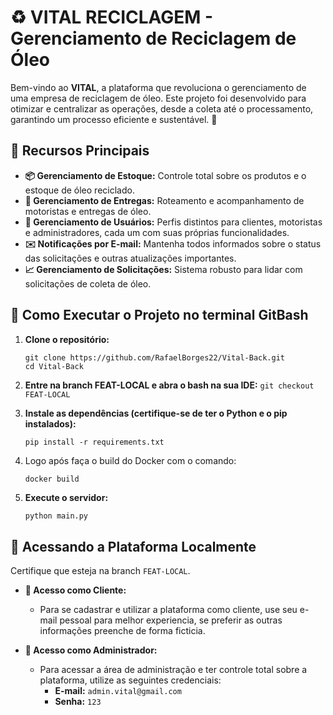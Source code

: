 # ♻️ VITAL RECICLAGEM - Gerenciamento de Reciclagem de Óleo

Bem-vindo ao **VITAL**, a plataforma que revoluciona o gerenciamento de uma empresa de reciclagem de óleo. Este projeto foi desenvolvido para otimizar e centralizar as operações, desde a coleta até o processamento, garantindo um processo eficiente e sustentável. 🚀

## 🌟 Recursos Principais

- **📦 Gerenciamento de Estoque:** Controle total sobre os produtos e o estoque de óleo reciclado.
- **🚚 Gerenciamento de Entregas:** Roteamento e acompanhamento de motoristas e entregas de óleo.
- **👥 Gerenciamento de Usuários:** Perfis distintos para clientes, motoristas e administradores, cada um com suas próprias funcionalidades.
- **✉️ Notificações por E-mail:** Mantenha todos informados sobre o status das solicitações e outras atualizações importantes.
- **📈 Gerenciamento de Solicitações:** Sistema robusto para lidar com solicitações de coleta de óleo.

## 🚀 Como Executar o Projeto no terminal GitBash

1.  **Clone o repositório:**
    ```
    git clone https://github.com/RafaelBorges22/Vital-Back.git
    cd Vital-Back
    ```

 2.  **Entre na branch FEAT-LOCAL e abra o bash na sua IDE:**
    ```
    git checkout FEAT-LOCAL
    ```

4.  **Instale as dependências (certifique-se de ter o Python e o pip instalados):**
    ```
    pip install -r requirements.txt
    ```

5. Logo após faça o build do Docker com o comando:
   ```
   docker build
    ```

7.  **Execute o servidor:**
    ```bash
    python main.py
    ```

## 🔐 Acessando a Plataforma **Localmente**
Certifique que esteja na branch `FEAT-LOCAL`.

- **👥 Acesso como Cliente:**
  - Para se cadastrar e utilizar a plataforma como cliente, use seu e-mail pessoal para melhor experiencia, se preferir as outras informações preenche de forma ficticia.

- **👑 Acesso como Administrador:**
  - Para acessar a área de administração e ter controle total sobre a plataforma, utilize as seguintes credenciais:
    - **E-mail:** `admin.vital@gmail.com`
    - **Senha:** `123`

